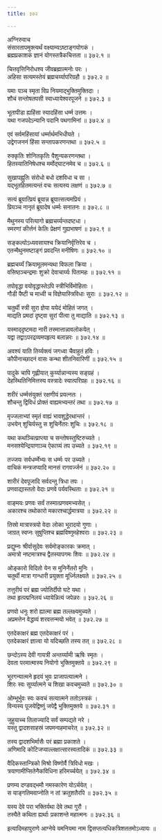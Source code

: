 ```yaml
---
title: ३७२

---
```

अग्निरुवाच  
संसारतापमुक्त्यर्थं वक्ष्याम्यऽष्टाङ्गयोगकं ।  
ब्रह्मप्रकाशकं ज्ञानं योगस्तत्रैकचित्तता ॥ ३७२.१ ॥  
  
चित्तवृत्तिनिरोधश्य जीवब्रह्मात्मनोः परः ।  
अहिसा सत्यमस्तेयं ब्रह्मचर्य्यापरिग्रहौ ॥ ३७२.२ ॥  
  
यमाः पञ्च स्मृता विप्र नियमाद्‌भुक्तिमुक्तिदाः ।  
शौचं सन्तोषतपसी स्वाध्यायेश्वरपूजने ॥ ३७२.३ ॥  
  
भूतापीडा ह्यहिंसा स्यादहिंसा धर्म्म उत्तमः ।  
यथा गजपदेऽन्यानि पदानि पथगामिनां ॥ ३७२.४ ॥  
  
एवं सर्वमहिंसायां धर्म्मार्थमभिधीयते ।  
उद्वेगजननं हिंसा सन्तापकरणन्तथा ॥ ३७२.५ ॥  
  
रुक्कृतिः शोनितकृतिः पैशुन्यकरणन्तथा ।  
हितस्यातिनिषेधश्च मर्मोद्‌घाटनमेव च ॥ ३७२.६ ॥  
  
सुखापह्नुतिः संरोधो बधो दशविधा च सा ।  
यद्‌भूतहितमत्यन्तं वचः सत्यस्य लक्षणं ॥ ३७२.७ ॥  
  
सत्यं ब्रूयात्प्रियं ब्रूयान्न ब्रूयात्सत्यमप्रियं ।  
प्रियञ्च नानृतं ब्रूयादेष धर्म्मः सनातनः ॥ ३७२.८ ॥  
  
मैथुनस्य परित्यागो ब्रह्मचर्य्यन्तदष्टधा ।  
स्मरणां कीर्त्तनं केलिः प्रेक्षणं गुह्यभाषणं ॥ ३७२.९ ॥  
  
सङ्कल्पोऽध्यवसायश्च क्रियानिर्वृत्तिरेव च ।  
एतन्मैथुनमष्टाङ्गं प्रवदन्ति मनीषिणः ॥ ३७२.१० ॥  
  
ब्रह्मचर्य्यं क्रियामूलमन्यथा विफला क्रिया ।  
वसिष्ठञ्चन्द्रमाः शुक्रो देवाचार्य्यः पितामहः ॥ ३७२.११ ॥  
  
तपोवृद्धा वयोवृद्धास्तेऽपि स्त्रीभिर्विमोहिताः ।  
गौडी पैष्टी च माध्वी च विज्ञेयास्त्रिविधाः सुराः ॥ ३७२.१२ ॥  
  
चतुर्थी स्त्री सुरा ज्ञेया ययेदं मोहितं जगत् ।  
माद्यति प्रमदां दृष्ट्वा सुरां पीत्वा तु माद्याति ॥ ३७२.१३ ॥  
  
यस्माद्‌दृष्टमदा नारी तस्मात्तान्नावलोकयेत् ।  
यद्वा तद्वाऽपरद्रव्यमपहृत्य बलान्नरः ॥ ३७२.१४ ॥  
  
अवश्यं याति तिर्य्यक्त्वं जगध्वा चैवाहुतं हविः ।  
कौपीनाच्छादनं वासः कन्था शीतनिवारिणीं ॥ ३७२.१५ ॥  
  
पादुके चापि गृह्णीयात् कुर्य्यान्नान्यस्य सङ्ग्रहं ।  
देहस्थितिनिमित्तस्य वस्त्रादेः स्यात्परिग्रहः ॥ ३७२.१६ ॥  
  
शरीरं धर्म्मसंयुक्तं रक्षणीयं प्रयत्नतः ।  
शौचन्तु द्विविधं प्रोक्तं वाह्यमभ्यन्तरं तथा ॥ ३७२.१७ ॥  
  
मृज्जलाभ्यां स्मृतं वाह्यं भावशुद्धेरथान्तरं ।  
उभयेन् शुचिर्यस्तु स शुचिर्नेतरः शुचिः ॥ ३७२.१८ ॥  
  
यथा कथञ्चित्प्राप्त्या च सन्तोषस्तुष्टिरुच्यते ।  
मनसश्येन्द्रियाणाञ्च ऐकाग्र्यं तप उच्यते ॥ ३७२.१९ ॥  
  
तज्जयः सर्वधर्म्मेभ्यः स धर्म्मः पर उच्यते ।  
वाचिकं मन्त्रजप्यादि मानसं रागवर्ज्जनं ॥ ३७२.२० ॥  
  
शारीरं देवपूजादि सर्वदन्तु त्रिधा तपः ।  
प्रणवाद्यास्ततो वेदाः प्रणवे पर्यवस्थिताः ॥ ३७२.२१ ॥  
  
वाङ्‌मयः प्रणवः सर्वं तस्मात्प्रणवमभ्यसेत् ।  
अकारश्च तथोकारो मकारश्चार्द्धमात्रया ॥ ३७२.२२ ॥  
  
तिस्रो मात्रास्त्रयो वेदाः लोका भूरादयो गुणाः ।  
जाग्रत् स्वप्नः सुषुप्तिश्च ब्रह्मविष्णुमहेश्वराः ॥ ३७२.२३ ॥  
  
प्रद्युम्नः श्रीर्वासुदेवः सर्वमोङ्कारकः क्रमात् ।  
अमात्रो नष्टमात्रश्च द्वैतस्यापगमः शिवः ॥ ३७२.२४ ॥  
  
ओङ्कारो विदितो येन स मुनिर्नेतरो मुनिः ।  
चतुर्थी मात्रा गान्धारी प्रयुक्ता मूर्ध्निलक्ष्यते ॥ ३७२.२५ ॥  
  
तत्तुरीयं परं ब्रह्म ज्योतिर्दीपो घटे यथा ।  
तथा हृत्पद्मनिलयं ध्यायेन्नित्यं जपेन्नरः ॥ ३७२.२६ ॥  
  
प्रणवो धनुः शरो ह्यात्मा ब्रह्म तल्लक्ष्यमुच्यते ।  
अप्रमत्तेन वेद्धव्यं शरवत्तन्मयो भवेत् ॥ ३७२.२७ ॥  
  
एतदेकाक्षरं ब्रह्म एतदेकाक्षरं परं ।  
एतदेकाक्षरं ज्ञात्वा यो यदिच्छति तस्य तत् ॥ ३७२.२८ ॥  
  
छन्दोऽस्य देवी गायत्री अन्तर्य्यामी ऋषिः स्मृतः ।  
देवता परमात्मास्य नियोगो भुक्तिमुक्तये ॥ ३७२.२९ ॥  
  
भूरगन्यात्मने हृदयं भुवः प्राजापत्यात्मने ।  
शिरः स्वः सूर्य्यात्मने च शिखा कवचमुच्यते ॥ ३७२.३० ॥  
  
ओम्भूर्भुवः स्वः कवचं सत्यात्मने ततोऽस्त्रकं ।  
विन्यस्य पूजयेद्विष्णुं जपेद्वै भुक्तिमुक्तये ॥ ३७२.३१ ॥  
  
जुहुयाच्च तिलाज्यादि सर्वं सम्पद्यते नरे ।  
यस्तु द्वादशसाहस्रं जपमन्वहमाचरेत् ॥ ३७२.३२ ॥  
  
तस्य द्वादशभिर्मासैः परं ब्रह्मा प्रकाशते ।  
अणिमादि कोटिजप्याल्लक्षात्सारस्वतादिकं ॥ ३७२.३३ ॥  
  
वैदिकस्तान्त्रिको मिश्रो विष्णोर्वै त्रिविधो मखः ।  
त्रयाणामीप्सितेनैकविधिना हरिमर्च्चयेत् ॥ ३७२.३४ ॥  
  
प्रणम्य दण्डवद्भमौ नमस्कारेण योऽर्चयेत् ।  
स याङ्गतिमवाप्नोति न तां क्रतुशतैरपि ॥ ३७२.३५ ॥  
  
यस्य देवे परा भक्तिर्यथा देवे तथा गुरौ ।  
तस्यैते कथिता ह्यर्थाः प्रकाशन्ते महात्मनः ॥ ३७२.३६ ॥  
  
इत्यादिमहापुराणे आग्नेये यमनियमा नाम द्विसप्तत्यधिकत्रिशततमोऽध्यायः ॥  
 